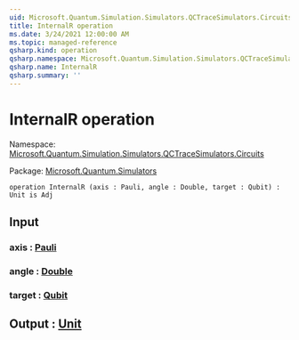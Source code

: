 ```yaml
---
uid: Microsoft.Quantum.Simulation.Simulators.QCTraceSimulators.Circuits.InternalR
title: InternalR operation
ms.date: 3/24/2021 12:00:00 AM
ms.topic: managed-reference
qsharp.kind: operation
qsharp.namespace: Microsoft.Quantum.Simulation.Simulators.QCTraceSimulators.Circuits
qsharp.name: InternalR
qsharp.summary: ''
---
```


# InternalR operation

Namespace: [Microsoft.Quantum.Simulation.Simulators.QCTraceSimulators.Circuits](xref:Microsoft.Quantum.Simulation.Simulators.QCTraceSimulators.Circuits)

Package: [Microsoft.Quantum.Simulators](https://nuget.org/packages/Microsoft.Quantum.Simulators)




```qsharp
operation InternalR (axis : Pauli, angle : Double, target : Qubit) : Unit is Adj
```


## Input

### axis : [Pauli](xref:microsoft.quantum.lang-ref.pauli)




### angle : [Double](xref:microsoft.quantum.lang-ref.double)




### target : [Qubit](xref:microsoft.quantum.lang-ref.qubit)





## Output : [Unit](xref:microsoft.quantum.lang-ref.unit)

